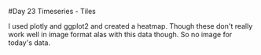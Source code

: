 #Day 23 Timeseries - Tiles

I used plotly and ggplot2 and created a heatmap. Though these don't really work well in image format alas with this data though. So no image for today's data. 
